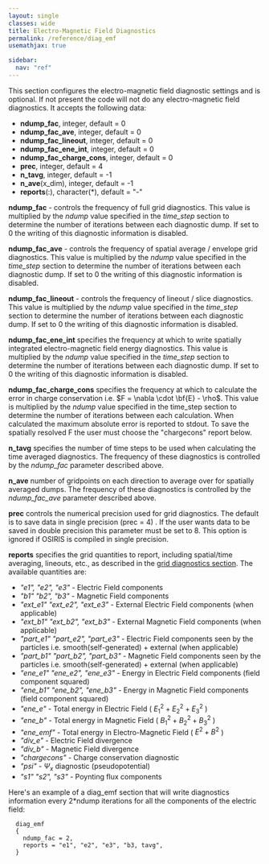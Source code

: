 ```yaml
---
layout: single
classes: wide
title: Electro-Magnetic Field Diagnostics
permalink: /reference/diag_emf
usemathjax: true

sidebar:
  nav: "ref"
---
```


This section configures the electro-magnetic field diagnostic settings
and is optional. If not present the code will not do any
electro-magnetic field diagnostics. It accepts the
following data:

- **ndump_fac**, integer, default = 0
- **ndump_fac_ave**, integer, default = 0
- **ndump_fac_lineout**, integer, default = 0
- **ndump_fac_ene_int**, integer, default = 0
- **ndump_fac_charge_cons**, integer, default = 0
- **prec**, integer, default = 4
- **n_tavg**, integer, default = -1
- **n_ave**(x_dim), integer, default = -1
- **reports**(:), character(\*), default = "-"

**ndump_fac** - controls the frequency of full grid diagnostics. This
value is multiplied by the *ndump* value specified in the *time_step*
section to determine the number of iterations between each diagnostic
dump. If set to 0 the writing of this diagnostic information is
disabled.

**ndump_fac_ave** - controls the frequency of spatial average / envelope
grid diagnostics. This value is multiplied by the *ndump* value
specified in the *time_step* section to determine the number of
iterations between each diagnostic dump. If set to 0 the writing of this
diagnostic information is disabled.

**ndump_fac_lineout** - controls the frequency of lineout / slice
diagnostics. This value is multiplied by the *ndump* value specified in
the *time_step* section to determine the number of iterations between
each diagnostic dump. If set to 0 the writing of this diagnostic
information is disabled.

**ndump_fac_ene_int** specifies the frequency at which to write
spatially integrated electro-magnetic field energy diagnostics. This
value is multiplied by the *ndump* value specified in the *time_step*
section to determine the number of iterations between each diagnostic
dump. If set to 0 the writing of this diagnostic information is
disabled.

**ndump_fac_charge_cons** specifies the frequency at which to calculate
the error in charge conservation i.e. $F = \nabla \cdot \bf{E} - \rho$.
This value is multiplied by the *ndump* value specified in the time_step
section to determine the number of iterations between each calculation.
When calculated the maximum absolute error is reported to stdout. To
save the spatially resolved F the user must choose the "chargecons"
report below.

**n_tavg** specifies the number of time steps to be used when
calculating the time averaged diagnostics. The frequency of these
diagnostics is controlled by the *ndump_fac* parameter described above.

**n_ave** number of gridpoints on each direction to average over for
spatially averaged dumps. The frequency of these diagnostics is
controlled by the *ndump_fac_ave* parameter described above.

**prec** controls the numerical precision used for grid diagnostics. The
default is to save data in single precision (prec = 4) . If the user
wants data to be saved in double precision this parameter must be set to
8. This option is ignored if OSIRIS is compiled in single precision.

**reports** specifies the grid quantities to report, including
spatial/time averaging, lineouts, etc., as described in the [grid diagnostics section](../other/grid_diagnostics). The
available quantities are:

- *"e1", "e2", "e3"* - Electric Field components
- *"b1" "b2", "b3"* - Magnetic Field components
- *"ext_e1" "ext_e2", "ext_e3"* - External Electric Field components
  (when applicable)
- *"ext_b1" "ext_b2", "ext_b3"* - External Magnetic Field components
  (when applicable)
- *"part_e1" "part_e2", "part_e3"* - Electric Field components seen by
  the particles i.e. smooth(self-generated) + external (when applicable)
- *"part_b1" "part_b2", "part_b3"* - Magnetic Field components seen by
  the particles i.e. smooth(self-generated) + external (when applicable)
- *"ene_e1" "ene_e2", "ene_e3"* - Energy in Electric Field components
  (field component squared)
- *"ene_b1" "ene_b2", "ene_b3"* - Energy in Magnetic Field components
  (field component squared)
- *"ene_e"* - Total energy in Electric Field ( $E_1^2+E_2^2+E_3^2$ )
- *"ene_b"* - Total energy in Magnetic Field ( $B_1^2+B_2^2+B_3^2$ )
- *"ene_emf"* - Total energy in Electro-Magnetic Field ( $E^2+B^2$ )
- *"div_e"* - Electric Field divergence
- *"div_b"* - Magnetic Field divergence
- *"chargecons"* - Charge conservation diagnostic
- *"psi"* - $\Psi_x$ diagnostic (pseudopotential)
- *"s1" "s2", "s3"* - Poynting flux components

Here's an example of a diag_emf section that will write diagnostics
information every 2\*ndump iterations for all the components of the
electric field:

```text
  diag_emf
  {
    ndump_fac = 2,
    reports = "e1", "e2", "e3", "b3, tavg",      
  }
```
